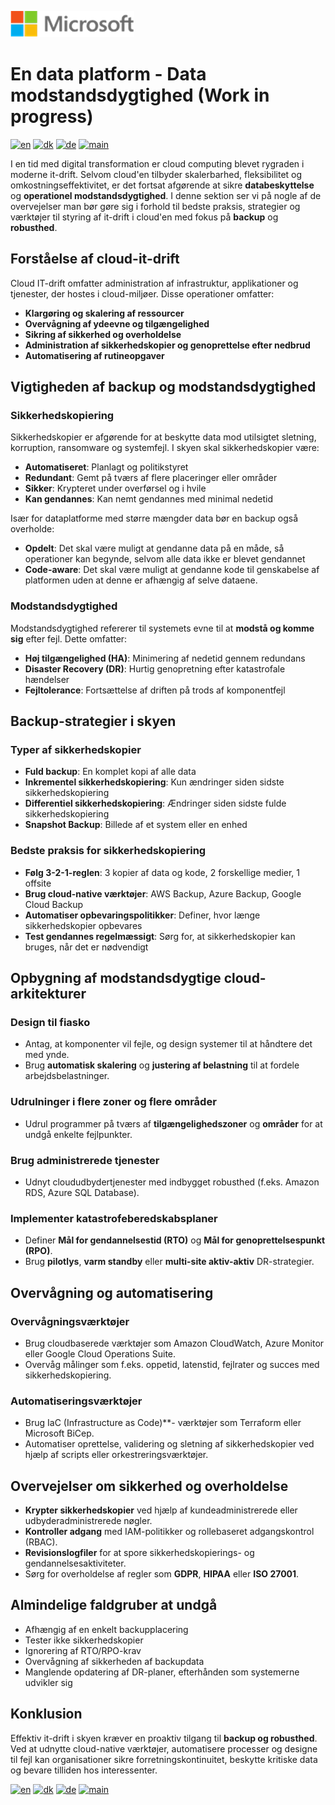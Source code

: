 ![microsoft](../images/microsoft.png)

# En data platform - Data modstandsdygtighed (Work in progress)

[![en](https://img.shields.io/badge/lang-en-blue.svg)](Ops-Data-Resilience.md)
[![dk](https://img.shields.io/badge/lang-da-red.svg)](Ops-Data-Resilience-da.md)
[![de](https://img.shields.io/badge/lang-de-yellow.svg)](Ops-Data-Resilience-de.md)
[![main](https://img.shields.io/badge/main-document-green.svg)](../README.md)

I en tid med digital transformation er cloud computing blevet rygraden i moderne it-drift. Selvom cloud'en tilbyder skalerbarhed, fleksibilitet og omkostningseffektivitet, er det fortsat afgørende at sikre **databeskyttelse** og **operationel modstandsdygtighed**. I denne sektion ser vi på nogle af de overvejelser man bør gøre sig i forhold til bedste praksis, strategier og værktøjer til styring af it-drift i cloud'en med fokus på **backup** og **robusthed**.

## Forståelse af cloud-it-drift

Cloud IT-drift omfatter administration af infrastruktur, applikationer og tjenester, der hostes i cloud-miljøer. Disse operationer omfatter:

- **Klargøring og skalering af ressourcer**
- **Overvågning af ydeevne og tilgængelighed**
- **Sikring af sikkerhed og overholdelse**
- **Administration af sikkerhedskopier og genoprettelse efter nedbrud**
- **Automatisering af rutineopgaver**

## Vigtigheden af backup og modstandsdygtighed

### Sikkerhedskopiering
Sikkerhedskopier er afgørende for at beskytte data mod utilsigtet sletning, korruption, ransomware og systemfejl. I skyen skal sikkerhedskopier være:

- **Automatiseret**: Planlagt og politikstyret
- **Redundant**: Gemt på tværs af flere placeringer eller områder
- **Sikker**: Krypteret under overførsel og i hvile
- **Kan gendannes**: Kan nemt gendannes med minimal nedetid

Især for dataplatforme med større mængder data bør en backup også overholde:

- **Opdelt**: Det skal være muligt at gendanne data på en måde, så operationer kan begynde, selvom alle data ikke er blevet gendannet
- **Code-aware**: Det skal være muligt at gendanne kode til genskabelse af platformen uden at denne er afhængig af selve dataene.

### Modstandsdygtighed
Modstandsdygtighed refererer til systemets evne til at **modstå og komme sig** efter fejl. Dette omfatter:

- **Høj tilgængelighed (HA)**: Minimering af nedetid gennem redundans
- **Disaster Recovery (DR)**: Hurtig genopretning efter katastrofale hændelser
- **Fejltolerance**: Fortsættelse af driften på trods af komponentfejl

## Backup-strategier i skyen

### Typer af sikkerhedskopier
- **Fuld backup**: En komplet kopi af alle data
- **Inkrementel sikkerhedskopiering**: Kun ændringer siden sidste sikkerhedskopiering
- **Differentiel sikkerhedskopiering**: Ændringer siden sidste fulde sikkerhedskopiering
- **Snapshot Backup**: Billede af et system eller en enhed

### Bedste praksis for sikkerhedskopiering
- **Følg 3-2-1-reglen**: 3 kopier af data og kode, 2 forskellige medier, 1 offsite
- **Brug cloud-native værktøjer**: AWS Backup, Azure Backup, Google Cloud Backup
- **Automatiser opbevaringspolitikker**: Definer, hvor længe sikkerhedskopier opbevares
- **Test gendannes regelmæssigt**: Sørg for, at sikkerhedskopier kan bruges, når det er nødvendigt

## Opbygning af modstandsdygtige cloud-arkitekturer

### Design til fiasko
- Antag, at komponenter vil fejle, og design systemer til at håndtere det med ynde.
- Brug **automatisk skalering** og **justering af belastning** til at fordele arbejdsbelastninger.

### Udrulninger i flere zoner og flere områder
- Udrul programmer på tværs af **tilgængelighedszoner** og **områder** for at undgå enkelte fejlpunkter.

### Brug administrerede tjenester
- Udnyt cloududbydertjenester med indbygget robusthed (f.eks. Amazon RDS, Azure SQL Database).

### Implementer katastrofeberedskabsplaner
- Definer **Mål for gendannelsestid (RTO)** og **Mål for genoprettelsespunkt (RPO)**.
- Brug **pilotlys**, **varm standby** eller **multi-site aktiv-aktiv** DR-strategier.

## Overvågning og automatisering

### Overvågningsværktøjer
- Brug cloudbaserede værktøjer som Amazon CloudWatch, Azure Monitor eller Google Cloud Operations Suite.
- Overvåg målinger som f.eks. oppetid, latenstid, fejlrater og succes med sikkerhedskopiering.

### Automatiseringsværktøjer
- Brug IaC (Infrastructure as Code)**- værktøjer som Terraform eller Microsoft BiCep.
- Automatiser oprettelse, validering og sletning af sikkerhedskopier ved hjælp af scripts eller orkestreringsværktøjer.

## Overvejelser om sikkerhed og overholdelse

- **Krypter sikkerhedskopier** ved hjælp af kundeadministrerede eller udbyderadministrerede nøgler.
- **Kontroller adgang** med IAM-politikker og rollebaseret adgangskontrol (RBAC).
- **Revisionslogfiler** for at spore sikkerhedskopierings- og gendannelsesaktiviteter.
- Sørg for overholdelse af regler som **GDPR**, **HIPAA** eller **ISO 27001**.

## Almindelige faldgruber at undgå

- Afhængig af en enkelt backupplacering
- Tester ikke sikkerhedskopier
- Ignorering af RTO/RPO-krav
- Overvågning af sikkerheden af backupdata
- Manglende opdatering af DR-planer, efterhånden som systemerne udvikler sig

## Konklusion

Effektiv it-drift i skyen kræver en proaktiv tilgang til **backup og robusthed**. Ved at udnytte cloud-native værktøjer, automatisere processer og designe til
fejl kan organisationer sikre forretningskontinuitet, beskytte kritiske data og bevare tilliden hos interessenter.


[![en](https://img.shields.io/badge/lang-en-blue.svg)](Ops-Data-Resilience.md)
[![dk](https://img.shields.io/badge/lang-da-red.svg)](Ops-Data-Resilience-da.md)
[![de](https://img.shields.io/badge/lang-de-yellow.svg)](Ops-Data-Resilience-de.md)
[![main](https://img.shields.io/badge/main-document-green.svg)](../README.md)